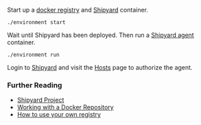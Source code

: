 Start up a [docker registry][1] and [Shipyard][2] container.

    ./environment start

Wait until Shipyard has been deployed. Then run a [Shipyard agent][3] container.

    ./environment run

Login to [Shipyard][4] and visit the [Hosts][5] page to authorize the agent.


### Further Reading
* [Shipyard Project][6]
* [Working with a Docker Repository][7]
* [How to use your own registry][8]

[1]: https://index.docker.io/_/registry/
[2]: https://index.docker.io/u/shipyard/deploy/
[3]: https://index.docker.io/u/shipyard/agent/
[4]: http://localhost:8000/
[5]: http://localhost:8000/hosts
[6]: http://shipyard-project.com/
[7]: http://docs.docker.io/use/workingwithrepository/
[8]: http://blog.docker.io/2013/07/how-to-use-your-own-registry/
